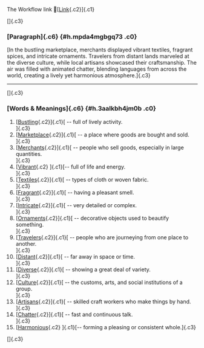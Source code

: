 The Workflow link
👏[[Link](https://www.google.com/url?q=http://www.google.com&sa=D&source=editors&ust=1759692405655998&usg=AOvVaw0ckHeIyxt6m9H1BvhgiTXi){.c2}]{.c1}

[]{.c3}

### [Paragraph]{.c6} {#h.mpda4mgbgq73 .c0}

[In the bustling marketplace, merchants displayed vibrant textiles,
fragrant spices, and intricate ornaments. Travelers from distant lands
marveled at the diverse culture, while local artisans showcased their
craftsmanship. The air was filled with animated chatter, blending
languages from across the world, creating a lively yet harmonious
atmosphere.]{.c3}

------------------------------------------------------------------------

[]{.c3}

### [Words & Meanings]{.c6} {#h.3aalkbh4jm0b .c0}

1.  [[Bustling](https://www.google.com/url?q=http://www.google.com&sa=D&source=editors&ust=1759692405657560&usg=AOvVaw14rZT2TipHTmPWyjaruO66){.c2}]{.c1}[ --
    full of lively activity.\
    ]{.c3}
2.  [[Marketplace](https://www.google.com/url?q=http://www.google.com&sa=D&source=editors&ust=1759692405657888&usg=AOvVaw1ubgsXcQVCPK5CKR3ZDAYI){.c2}]{.c1}[ --
    a place where goods are bought and sold.\
    ]{.c3}
3.  [[Merchants](https://www.google.com/url?q=http://www.google.com&sa=D&source=editors&ust=1759692405658130&usg=AOvVaw3bX-0e78LBTMR43ODOVtUA){.c2}]{.c1}[ --
    people who sell goods, especially in large quantities.\
    ]{.c3}
4.  [[Vibrant](https://www.google.com/url?q=http://www.google.com&sa=D&source=editors&ust=1759692405658482&usg=AOvVaw2JQVbcfe_BA9uDjlI0BzM7){.c2}
    ]{.c1}[-- full of life and energy.\
    ]{.c3}
5.  [[Textiles](https://www.google.com/url?q=http://www.google.com&sa=D&source=editors&ust=1759692405658661&usg=AOvVaw0V7C6IPrf4_qnVi03MKuNL){.c2}]{.c1}[ --
    types of cloth or woven fabric.\
    ]{.c3}
6.  [[Fragrant](https://www.google.com/url?q=http://www.google.com&sa=D&source=editors&ust=1759692405658826&usg=AOvVaw3pzva8GNIvuzdu52e4zJcj){.c2}]{.c1}[ --
    having a pleasant smell.\
    ]{.c3}
7.  [[Intricate](https://www.google.com/url?q=http://www.google.com&sa=D&source=editors&ust=1759692405658963&usg=AOvVaw25CEDYAWGhL-moRibuamON){.c2}]{.c1}[ --
    very detailed or complex.\
    ]{.c3}
8.  [[Ornaments](https://www.google.com/url?q=http://www.google.com&sa=D&source=editors&ust=1759692405659112&usg=AOvVaw3o4nGAFLBw0Yll_Ir4Yxx_){.c2}]{.c1}[ --
    decorative objects used to beautify something.\
    ]{.c3}
9.  [[Travelers](https://www.google.com/url?q=http://www.google.com&sa=D&source=editors&ust=1759692405659342&usg=AOvVaw0QyodMI4Y9zPI8jLvMPSyZ){.c2}]{.c1}[ --
    people who are journeying from one place to another.\
    ]{.c3}
10. [[Distant](https://www.google.com/url?q=http://www.google.com&sa=D&source=editors&ust=1759692405659512&usg=AOvVaw1E99JTaOdmU0g1BX_n8XVQ){.c2}]{.c1}[ --
    far away in space or time.\
    ]{.c3}
11. [[Diverse](https://www.google.com/url?q=http://www.google.com&sa=D&source=editors&ust=1759692405659644&usg=AOvVaw0YW0rIekjGJZYdqp6qaUfL){.c2}]{.c1}[ --
    showing a great deal of variety.\
    ]{.c3}
12. [[Culture](https://www.google.com/url?q=http://www.google.com&sa=D&source=editors&ust=1759692405659863&usg=AOvVaw3AY1meyfSzKJkqrq0ebUg6){.c2}]{.c1}[ --
    the customs, arts, and social institutions of a group.\
    ]{.c3}
13. [[Artisans](https://www.google.com/url?q=http://www.google.com&sa=D&source=editors&ust=1759692405660073&usg=AOvVaw1eq85NbIpObCJiq78nh2oL){.c2}]{.c1}[ --
    skilled craft workers who make things by hand.\
    ]{.c3}
14. [[Chatter](https://www.google.com/url?q=http://www.google.com&sa=D&source=editors&ust=1759692405660385&usg=AOvVaw1rJMk3-HR6uk1qkI-1WIIS){.c2}]{.c1}[ --
    fast and continuous talk.\
    ]{.c3}
15. [[Harmonious](https://www.google.com/url?q=http://www.google.com&sa=D&source=editors&ust=1759692405660595&usg=AOvVaw2EOxfp-SDTscjazEUCEiBB){.c2}
    ]{.c1}[-- forming a pleasing or consistent whole.]{.c3}

[]{.c3}
